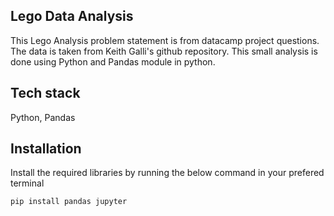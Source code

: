 ## Lego Data Analysis
This Lego Analysis problem statement is from datacamp project questions. The data is taken from Keith Galli's github repository. This small analysis is done using Python and Pandas module in python.

## Tech stack
Python, Pandas

## Installation

Install the required libraries by running the below command in your prefered terminal

```bash
pip install pandas jupyter
```
